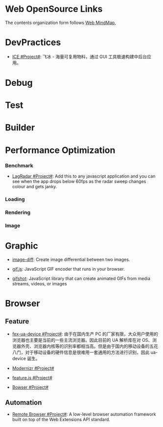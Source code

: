 # Web OpenSource Links

The contents organization form follows [Web MindMap](),

# DevPractices

* [ICE #Project#](https://github.com/alibaba/ice): 飞冰 - 海量可复用物料，通过 GUI 工具极速构建中后台应用。

# Debug

# Test

# Builder

# Performance Optimization

### Benchmark

* [LagRadar #Project#](https://github.com/mobz/lag-radar): Add this to any javascript application and you can see when the app drops below 60fps as the radar sweep changes colour and gets janky.

### Loading

### Rendering

### Image

# Graphic

* [image-diff](https://github.com/uber-archive/image-diff): Create image differential between two images.

* [gif.js](https://github.com/jnordberg/gif.js): JavaScript GIF encoder that runs in your browser.

* [gifshot](https://github.com/yahoo/gifshot): JavaScript library that can create animated GIFs from media streams, videos, or images

# Browser

## Feature

* [fex-ua-device #Project#](https://github.com/fex-team/ua-device): 由于在国内生产 PC 的厂家有限，大众用户使用的浏览器也主要是当前的一些主流浏览器。因此目前的 UA 解析库在对 OS、浏览器外壳、浏览器内核等的识别率都相当高。但是由于国内的移动设备的五花八门，对于移动设备的硬件信息是很难用一套通用的方法进行识别，因此 ua-device 诞生。

* [Modernizr #Project#](https://github.com/Modernizr/Modernizr)

* [feature.js #Project#](https://github.com/viljamis/feature.js)

* [Bowser #Project#](https://github.com/ded/bowser)

## Automation

* [Remote Browser #Project#](https://github.com/intoli/remote-browser): A low-level browser automation framework built on top of the Web Extensions API standard.
